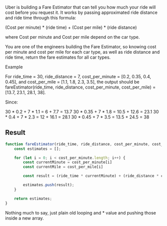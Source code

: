 Uber is building a Fare Estimator that can tell you how much your ride will cost before you request it. It works by passing approximated ride distance and ride time through this formula:

(Cost per minute) * (ride time) + (Cost per mile) * (ride distance)

where Cost per minute and Cost per mile depend on the car type.

You are one of the engineers building the Fare Estimator, so knowing cost per minute and cost per mile for each car type, as well as ride distance and ride time, return the fare estimates for all car types.

Example

For
ride_time = 30,
ride_distance = 7,
cost_per_minute = [0.2, 0.35, 0.4, 0.45], and
cost_per_mile = [1.1, 1.8, 2.3, 3.5], the output should be
fareEstimator(ride_time, ride_distance, cost_per_minute, cost_per_mile) = [13.7, 23.1, 28.1, 38].

Since:

30 * 0.2 + 7 * 1.1 = 6 + 7.7 = 13.7
30 * 0.35 + 7 * 1.8 = 10.5 + 12.6 = 23.1
30 * 0.4 + 7 * 2.3 = 12 + 16.1 = 28.1
30 * 0.45 + 7 * 3.5 = 13.5 + 24.5 = 38

## Result

```js
function fareEstimator(ride_time, ride_distance, cost_per_minute, cost_per_mile) {
    const estimates = [];

    for (let i = 0; i < cost_per_minute.length; i++) {
        const currentMinute = cost_per_minute[i]
        const currentMile = cost_per_mile[i]

        const result = (ride_time * currentMinute) + (ride_distance * currentMile)

        estimates.push(result);
    }

    return estimates;
}
```

Nothing much to say, just plain old looping and * value and pushing those inside a new array.
